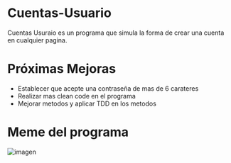 # Cuentas-Usuario
Cuentas Usuraio es un programa que simula la forma de crear una cuenta en cualquier pagina.

# Próximas Mejoras
- Establecer que acepte una contraseña de mas de 6 carateres
- Realizar mas clean code en el programa
- Mejorar metodos y aplicar TDD en los metodos

# Meme del programa
![imagen](https://user-images.githubusercontent.com/71087557/210121939-87fe1a32-bbdb-47d3-a127-3e6fb3465a94.png)
